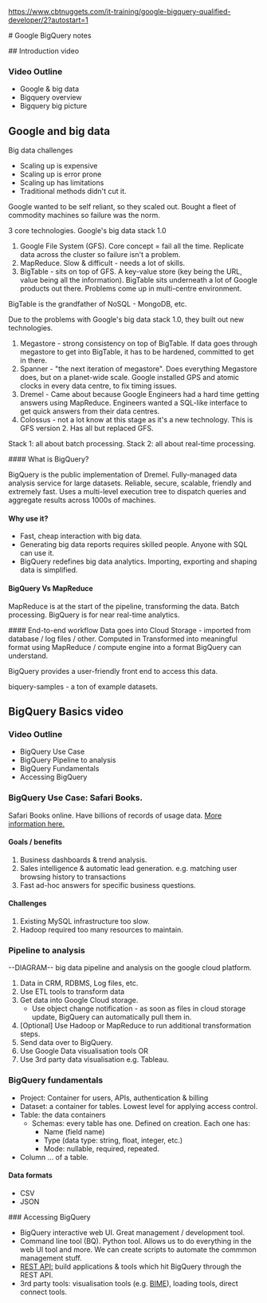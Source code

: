 https://www.cbtnuggets.com/it-training/google-bigquery-qualified-developer/2?autostart=1

# Google BigQuery notes

## Introduction video

### Video Outline

- Google & big data
- Bigquery overview
- Bigquery big picture

## Google and big data

Big data challenges

- Scaling up is expensive
- Scaling up is error prone
- Scaling up has limitations
- Traditional methods didn't cut it. 

Google wanted to be self reliant, so they scaled out. Bought a fleet of commodity machines so failure was the norm.

3 core technologies. Google's big data stack 1.0

1. Google File System (GFS). Core concept = fail all the time. Replicate data across the cluster so failure isn't a problem.
2. MapReduce. Slow & difficult - needs a lot of skills.
3. BigTable - sits on top of GFS. A key-value store (key being the URL, value being all the information). BigTable sits underneath a lot of Google products out there. Problems come up in multi-centre environment.

BigTable is the grandfather of NoSQL - MongoDB, etc.

Due to the problems with Google's big data stack 1.0, they built out new technologies.

1. Megastore - strong consistency on top of BigTable. If data goes through megastore to get into BigTable, it has to be hardened, committed to get in there.
2. Spanner - "the next iteration of megastore". Does everything Megastore does, but on a planet-wide scale. Google installed GPS and atomic clocks in every data centre, to fix timing issues.
3. Dremel - Came about because Google Engineers had a hard time getting answers using MapReduce. Engineers wanted a SQL-like interface to get quick answers from their data centres.
4. Colossus - not a lot know at this stage as it's a new technology. This is GFS version 2. Has all but replaced GFS.

Stack 1: all about batch processing.
Stack 2: all about real-time processing.

#### What is BigQuery?

BigQuery is the public implementation of Dremel.
Fully-managed data analysis service for large datasets.
Reliable, secure, scalable, friendly and extremely fast.
Uses a multi-level execution tree to dispatch queries and aggregate results across 1000s of machines.

#### Why use it?

- Fast, cheap interaction with big data.
- Generating big data reports requires skilled people. Anyone with SQL can use it.
- BigQuery redefines big data analytics. Importing, exporting and shaping data is simplified.

#### BigQuery Vs MapReduce
MapReduce is at the start of the pipeline, transforming the data. Batch processing.
BigQuery is for near real-time analytics.

#### End-to-end workflow
Data goes into Cloud Storage - imported from database / log files / other. Computed in Transformed into meaningful format using MapReduce / compute engine into a format BigQuery can understand.

BigQuery provides a user-friendly front end to access this data.

biquery-samples - a ton of example datasets.

## BigQuery Basics video

### Video Outline

- BigQuery Use Case
- BigQuery Pipeline to analysis
- BigQuery Fundamentals
- Accessing BigQuery

### BigQuery Use Case: Safari Books.

Safari Books online. Have billions of records of usage data. 
[More information here.](http://cbt.gg/1o0xM0e)

#### Goals / benefits 

1. Business dashboards & trend analysis.
2. Sales intelligence & automatic lead generation. e.g. matching user browsing history to transactions 
3. Fast ad-hoc answers for specific business questions.

#### Challenges

1. Existing MySQL infrastructure too slow.
2. Hadoop required too many resources to maintain.



### Pipeline to analysis

--DIAGRAM-- big data pipeline and analysis on the google cloud platform.

1. Data in CRM, RDBMS, Log files, etc.
2. Use ETL tools to transform data
3. Get data into Google Cloud storage.
	- Use object change notification - as soon as files in cloud storage update, BigQuery can automatically pull them in.
4. [Optional] Use Hadoop or MapReduce to run additional transformation steps.
5. Send data over to BigQuery. 
6. Use Google Data visualisation tools OR 
7. Use 3rd party data visualisation e.g. Tableau.

### BigQuery fundamentals

- Project: Container for users, APIs, authentication & billing
- Dataset: a container for tables. Lowest level for applying access control.
- Table: the data containers
	- Schemas: every table has one. Defined on creation. Each one has:
		- Name (field name)
		- Type (data type: string, float, integer, etc.)
		- Mode: nullable, required, repeated.
- Column ... of a table.

#### Data formats

- CSV
- JSON

### Accessing BigQuery

- BigQuery interactive web UI. Great management / development tool.
- Command line tool (BQ). Python tool. Allows us to do everything in the web UI tool and more. We can create scripts to automate the commmon management stuff.
- [REST API:](http://developers.google.com/apis-explorer) build applications & tools which hit BigQuery through the REST API. 
- 3rd party tools: visualisation tools (e.g. [BIME](http://www.bimeanalytics.com/)), loading tools, direct connect tools.






